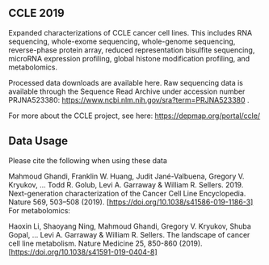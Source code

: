 ## CCLE 2019

Expanded characterizations of CCLE cancer cell lines. This includes RNA sequencing, whole-exome sequencing, whole-genome sequencing, reverse-phase protein array, reduced representation bisulfite sequencing, microRNA expression profiling, global histone modification profiling, and metabolomics.

Processed data downloads are available here. Raw sequencing data is available through the Sequence Read Archive under accession number PRJNA523380: https://www.ncbi.nlm.nih.gov/sra?term=PRJNA523380 .

For more about the CCLE project, see here: https://depmap.org/portal/ccle/

## Data Usage
Please cite the following when using these data

Mahmoud Ghandi, Franklin W. Huang, Judit Jané-Valbuena, Gregory V. Kryukov, ... Todd R. Golub, Levi A. Garraway & William R. Sellers. 2019. Next-generation characterization of the Cancer Cell Line Encyclopedia. Nature 569, 503–508 (2019).
[https://doi.org/10.1038/s41586-019-1186-3]
For metabolomics:

Haoxin Li, Shaoyang Ning, Mahmoud Ghandi, Gregory V. Kryukov, Shuba Gopal, ... Levi A. Garraway & William R. Sellers. The landscape of cancer cell line metabolism. Nature Medicine 25, 850-860 (2019).
[https://doi.org/10.1038/s41591-019-0404-8]
